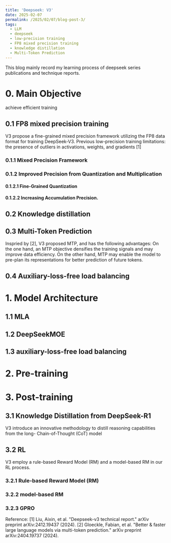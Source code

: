 ```yaml
---
title: 'Deepseek: V3'
date: 2025-02-07
permalink: /2025/02/07/blog-post-3/
tags:
  - LLM
  - deepseek
  - low-precision training
  - FP8 mixed precision training
  - knowledge distillation
  - Multi-Token Prediction
---
```


This blog mainly record my learning process of deepseek series publications and technique reports. 

# 0. Main Objective 
achieve efficient training
## 0.1 FP8 mixed precision training
V3 propose a fine-grained mixed precision framework utilizing the FP8 data format for training DeepSeek-V3.
Previous low-precision training limitations: the presence of outliers in activations, weights, and gradients [1]
### 0.1.1 Mixed Precision Framework
### 0.1.2 Improved Precision from Quantization and Multiplication
#### 0.1.2.1 Fine-Grained Quantization
#### 0.1.2.2 Increasing Accumulation Precision.

## 0.2 Knowledge distillation

## 0.3 Multi-Token Prediction
Inspried by [2], V3 proposed MTP, and has the following advantages:
On the one hand, an MTP objective densifies the training signals and may improve data efficiency. 
On the other hand, MTP may enable the model to pre-plan its representations for better prediction of future tokens.

## 0.4 Auxiliary-loss-free load balancing


# 1. Model Architecture 
## 1.1 MLA
## 1.2 DeepSeekMOE
## 1.3 auxiliary-loss-free load balancing

# 2. Pre-training

# 3. Post-training
## 3.1 Knowledge Distillation from DeepSeek-R1
V3 introduce an innovative methodology to distill reasoning capabilities from the long- Chain-of-Thought (CoT) model

## 3.2 RL
V3 employ a rule-based Reward Model (RM) and a model-based RM in our RL process.
### 3.2.1 Rule-based Reward Model (RM)
### 3.2.2 model-based RM

### 3.2.3 GPRO




Reference:
[1] Liu, Aixin, et al. "Deepseek-v3 technical report." arXiv preprint arXiv:2412.19437 (2024).
[2] Gloeckle, Fabian, et al. "Better & faster large language models via multi-token prediction." arXiv preprint arXiv:2404.19737 (2024).



